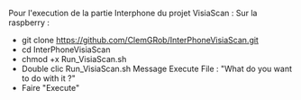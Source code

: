 Pour l'execution de la partie Interphone du projet VisiaScan : 
Sur la raspberry :
- git clone https://github.com/ClemGRob/InterPhoneVisiaScan.git
- cd InterPhoneVisiaScan
- chmod +x Run_VisiaScan.sh 
- Double clic Run_VisiaScan.sh
Message Execute File : "What do you want to do with it ?"
- Faire "Execute"
